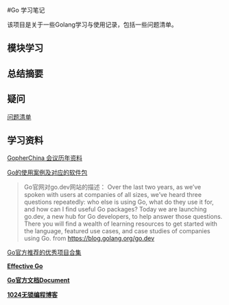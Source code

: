 #Go 学习笔记

该项目是关于一些Golang学习与使用记录，包括一些问题清单。


## 模块学习


## 总结摘要


## 疑问
[问题清单](./todolist.md)


## 学习资料

[GopherChina 会议历年资料](https://github.com/gopherchina/conference)

[Go的使用案例及对应的软件包](https://pkg.go.dev/)
>Go官网对go.dev网站的描述：
>Over the last two years, as we’ve spoken with users at companies of all sizes, we’ve heard three questions repeatedly: who else is using Go, what do they use it for, and how can I find useful Go packages?
>Today we are launching go.dev, a new hub for Go developers, to help answer those questions. There you will find a wealth of learning resources to get started with the language, featured use cases, and case studies of companies using Go.
>from https://blog.golang.org/go.dev

[Go官方推荐的优秀项目合集](https://github.com/golang/go/wiki/Projects#file-systems)

**[Effective Go](https://golang.org/doc/effective_go#constants)**

**[Go官方文档Document](https://golang.org/doc/)**

**[1024无锁编程博客](https://www.1024cores.net/)**
